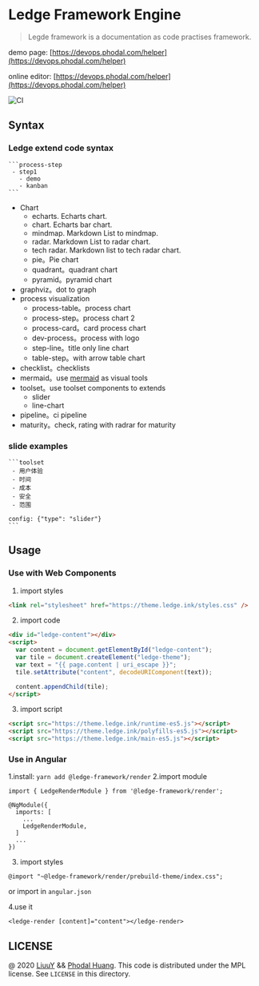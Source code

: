 # Ledge Framework Engine

> Legde framework is a documentation as code practises framework.

demo page: [https://devops.phodal.com/helper](https://devops.phodal.com/helper)

online editor: [https://devops.phodal.com/helper](https://devops.phodal.com/helper)

![CI](https://github.com/ledge-framework/engine/workflows/CI/badge.svg)

## Syntax

### Ledge extend code syntax

````
```process-step
 - step1
   - demo
   - kanban
```
````

- Chart
  - echarts. Echarts chart.
  - chart. Echarts bar chart.
  - mindmap. Markdown List to mindmap.
  - radar. Markdown List to radar chart.
  - tech radar. Markdown list to tech radar chart.
  - pie。Pie chart
  - quadrant。quadrant chart
  - pyramid。pyramid chart
- graphviz。dot to graph
- process visualization
  - process-table。process chart
  - process-step。process chart 2
  - process-card。card process chart
  - dev-process。process with logo
  - step-line。title only line chart
  - table-step。with arrow table chart
- checklist。checklists
- mermaid。use [mermaid](https://mermaid-js.github.io/mermaid/) as visual tools
- toolset。use toolset components to extends
  - slider
  - line-chart
- pipeline。ci pipeline
- maturity。check, rating with radrar for maturity

### slide examples

````
```toolset
 - 用户体验
 - 时间
 - 成本
 - 安全
 - 范围

config: {"type": "slider"}
```
````

## Usage

### Use with Web Components

1. import styles

```html
<link rel="stylesheet" href="https://theme.ledge.ink/styles.css" />
```

2. import code

```html
<div id="ledge-content"></div>
<script>
  var content = document.getElementById("ledge-content");
  var tile = document.createElement("ledge-theme");
  var text = "{{ page.content | uri_escape }}";
  tile.setAttribute("content", decodeURIComponent(text));

  content.appendChild(tile);
</script>
```

3. import script

```html
<script src="https://theme.ledge.ink/runtime-es5.js"></script>
<script src="https://theme.ledge.ink/polyfills-es5.js"></script>
<script src="https://theme.ledge.ink/main-es5.js"></script>
```

### Use in Angular

1.install: `yarn add @ledge-framework/render`
2.import module

```
import { LedgeRenderModule } from '@ledge-framework/render';

@NgModule({
  imports: [
    ...
    LedgeRenderModule,
  ]
  ...
})
```

3. import styles

```
@import "~@ledge-framework/render/prebuild-theme/index.css";
```

or import in `angular.json`

4.use it

```
<ledge-render [content]="content"></ledge-render>
```

## LICENSE

@ 2020 [LiuuY](https://github.com/LiuuY) && [Phodal Huang](https://github.com/phodal). This code is distributed under the MPL license. See `LICENSE` in this directory.
